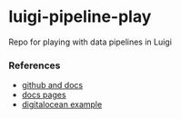 # luigi-pipeline-play
Repo for playing with data pipelines in Luigi


### References

- [github and docs](https://github.com/spotify/luigi)
- [docs pages](https://luigi.readthedocs.io/en/stable/running_luigi.html)
- [digitalocean example](https://www.digitalocean.com/community/tutorials/how-to-build-a-data-processing-pipeline-using-luigi-in-python-on-ubuntu-20-04)